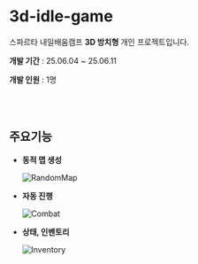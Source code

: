 # 3d-idle-game
스파르타 내일배움캠프 **3D 방치형** 개인 프로젝트입니다.

**개발 기간** : 25.06.04 ~ 25.06.11

**개발 인원** : 1명

<br>
<br>

## 주요기능

* **동적 맵 생성**
  
  ![RandomMap](https://github.com/user-attachments/assets/f403ecc3-72dd-49e6-b64f-e9740339c7b1)

* **자동 진행**

  ![Combat](https://github.com/user-attachments/assets/33fa96d7-fff6-4d80-9ca4-1066a7212935)


* **상태, 인벤토리**
  
  ![Inventory](https://github.com/user-attachments/assets/a4da2a99-cf9e-4943-9497-be428cd5e2f0)

